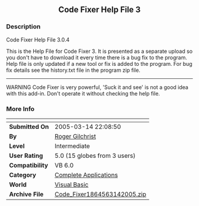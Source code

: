 ﻿<div align="center">

## Code Fixer Help File 3


</div>

### Description

Code Fixer Help File 3.0.4

This is the Help File for Code Fixer 3. It is presented as a separate upload so you don't have to download it every time there is a bug fix to the program. Help file is only updated if a new tool or fix is added to the program. For bug fix details see the history.txt file in the program zip file.

----

WARNING Code Fixer is very powerful, 'Suck it and see' is not a good idea with this add-in. Don't operate it without checking the help file.
 
### More Info
 


<span>             |<span>
---                |---
**Submitted On**   |2005-03-14 22:08:50
**By**             |[Roger Gilchrist](https://github.com/Planet-Source-Code/PSCIndex/blob/master/ByAuthor/roger-gilchrist.md)
**Level**          |Intermediate
**User Rating**    |5.0 (15 globes from 3 users)
**Compatibility**  |VB 6\.0
**Category**       |[Complete Applications](https://github.com/Planet-Source-Code/PSCIndex/blob/master/ByCategory/complete-applications__1-27.md)
**World**          |[Visual Basic](https://github.com/Planet-Source-Code/PSCIndex/blob/master/ByWorld/visual-basic.md)
**Archive File**   |[Code\_Fixer1864563142005\.zip](https://github.com/Planet-Source-Code/roger-gilchrist-code-fixer-help-file-3__1-59248/archive/master.zip)








